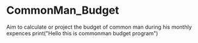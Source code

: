 # CommonMan_Budget
Aim to calculate or project the budget of common man during his monthly expences
print("Hello this is commonman budget program")
